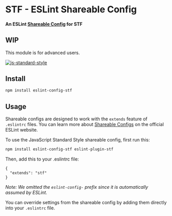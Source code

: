 # STF - ESLint Shareable Config

#### An ESLint [Shareable Config](http://eslint.org/docs/developer-guide/shareable-configs) for STF

## WIP

This module is for advanced users. 

[![js-standard-style](https://cdn.rawgit.com/feross/standard/master/badge.svg)](https://github.com/feross/standard)

## Install

```bash
npm install eslint-config-stf
```

## Usage

Shareable configs are designed to work with the `extends` feature of `.eslintrc` files.
You can learn more about
[Shareable Configs](http://eslint.org/docs/developer-guide/shareable-configs) on the
official ESLint website.

To use the JavaScript Standard Style shareable config, first run this:

```bash
npm install eslint-config-stf eslint-plugin-stf
```

Then, add this to your .eslintrc file:

```
{
  "extends": "stf"
}
```

*Note: We omitted the `eslint-config-` prefix since it is automatically assumed by ESLint.*

You can override settings from the shareable config by adding them directly into your
`.eslintrc` file.
